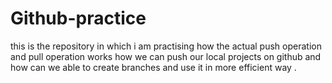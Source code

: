 # Github-practice
this is the repository in which i am practising how the actual push operation and pull operation works 
how we can push our local projects on github and how can we able to create branches and use it in more efficient way .
